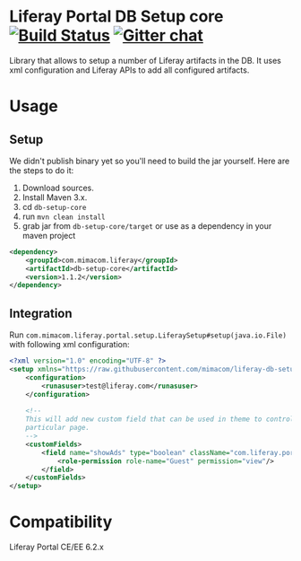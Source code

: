 # Liferay Portal DB Setup core [![Build Status](https://travis-ci.org/mimacom/liferay-db-setup-core.svg?branch=1.x)](https://travis-ci.org/mimacom/liferay-db-setup-core) [![Gitter chat](https://badges.gitter.im/mimacom/liferay-db-setup-core.png)](https://gitter.im/mimacom/liferay-db-setup-core)
Library that allows to setup a number of Liferay artifacts in the DB. It uses xml configuration and Liferay APIs to add all configured artifacts.

# Usage
## Setup
We didn't publish binary yet so you'll need to build the jar yourself. Here are the steps to do it:

1. Download sources.
1. Install Maven 3.x.
1. cd <code>db-setup-core</code>
1. run <code>mvn clean install</code>
1. grab jar from <code>db-setup-core/target</code> or use as a dependency in your maven project
```xml
<dependency>
    <groupId>com.mimacom.liferay</groupId>
    <artifactId>db-setup-core</artifactId>
    <version>1.1.2</version>
</dependency>
```

## Integration
Run <code>com.mimacom.liferay.portal.setup.LiferaySetup#setup(java.io.File)</code> with following xml configuration:
```xml
<?xml version="1.0" encoding="UTF-8" ?>
<setup xmlns="https://raw.githubusercontent.com/mimacom/liferay-db-setup-core/1.x/db-setup-core/src/main/resources/setup_definition-1.1.xsd">
    <configuration>
        <runasuser>test@liferay.com</runasuser>
    </configuration>
 
    <!--
    This will add new custom field that can be used in theme to control if ads should display on
    particular page.
    -->
    <customFields>
        <field name="showAds" type="boolean" className="com.liferay.portal.model.Layout">
            <role-permission role-name="Guest" permission="view"/>
        </field>
    </customFields>
</setup>
```

# Compatibility
Liferay Portal CE/EE 6.2.x
